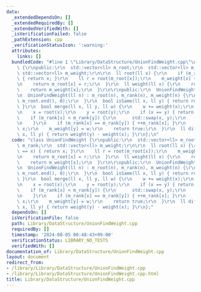 ```yaml
---
data:
  _extendedDependsOn: []
  _extendedRequiredBy: []
  _extendedVerifiedWith: []
  _isVerificationFailed: false
  _pathExtension: cpp
  _verificationStatusIcon: ':warning:'
  attributes:
    links: []
  bundledCode: "#line 1 \"Library/DataStructure/UnionFindWeight.cpp\"\nclass UnionFindWeight\
    \ {\r\npublic:\r\n  std::vector<ll> m_root;\r\n  std::vector<ll> m_rank;\r\n \
    \ std::vector<ll> m_weight;\r\n\r\n  ll root(ll x) {\r\n    if (m_root[x] == x)\
    \ { return x; }\r\n    ll r = root(m_root[x]);\r\n    m_weight[x] += m_weight[m_root[x]];\r\
    \n    return m_root[x] = r;\r\n  }\r\n  ll weight(ll x) {\r\n    root(x);\r\n\
    \    return m_weight[x];\r\n  }\r\n\r\npublic:\r\n  UnionFindWeight() = delete;\r\
    \n  UnionFindWeight(ll n) : m_root(n), m_rank(n), m_weight(n) {\r\n    std::iota(m_root.begin(),\
    \ m_root.end(), 0);\r\n  }\r\n  bool isSame(ll x, ll y) { return root(x) == root(y);\
    \ }\r\n  bool merge(ll x, ll y, ll w) {\r\n    w += weight(x);\r\n    w -= weight(y);\r\
    \n    x = root(x);\r\n    y = root(y);\r\n    if (x == y) { return false; }\r\n\
    \    if (m_rank[x] < m_rank[y]) {\r\n      std::swap(x, y);\r\n      w = -w;\r\
    \n    }\r\n    if (m_rank[x] == m_rank[y]) { ++m_rank[x]; }\r\n    m_root[y] =\
    \ x;\r\n    m_weight[y] = w;\r\n    return true;\r\n  }\r\n  ll diffWeight(ll\
    \ x, ll y) { return weight(y) - weight(x); }\r\n};\n"
  code: "class UnionFindWeight {\r\npublic:\r\n  std::vector<ll> m_root;\r\n  std::vector<ll>\
    \ m_rank;\r\n  std::vector<ll> m_weight;\r\n\r\n  ll root(ll x) {\r\n    if (m_root[x]\
    \ == x) { return x; }\r\n    ll r = root(m_root[x]);\r\n    m_weight[x] += m_weight[m_root[x]];\r\
    \n    return m_root[x] = r;\r\n  }\r\n  ll weight(ll x) {\r\n    root(x);\r\n\
    \    return m_weight[x];\r\n  }\r\n\r\npublic:\r\n  UnionFindWeight() = delete;\r\
    \n  UnionFindWeight(ll n) : m_root(n), m_rank(n), m_weight(n) {\r\n    std::iota(m_root.begin(),\
    \ m_root.end(), 0);\r\n  }\r\n  bool isSame(ll x, ll y) { return root(x) == root(y);\
    \ }\r\n  bool merge(ll x, ll y, ll w) {\r\n    w += weight(x);\r\n    w -= weight(y);\r\
    \n    x = root(x);\r\n    y = root(y);\r\n    if (x == y) { return false; }\r\n\
    \    if (m_rank[x] < m_rank[y]) {\r\n      std::swap(x, y);\r\n      w = -w;\r\
    \n    }\r\n    if (m_rank[x] == m_rank[y]) { ++m_rank[x]; }\r\n    m_root[y] =\
    \ x;\r\n    m_weight[y] = w;\r\n    return true;\r\n  }\r\n  ll diffWeight(ll\
    \ x, ll y) { return weight(y) - weight(x); }\r\n};"
  dependsOn: []
  isVerificationFile: false
  path: Library/DataStructure/UnionFindWeight.cpp
  requiredBy: []
  timestamp: '2024-08-05 00:48:43+09:00'
  verificationStatus: LIBRARY_NO_TESTS
  verifiedWith: []
documentation_of: Library/DataStructure/UnionFindWeight.cpp
layout: document
redirect_from:
- /library/Library/DataStructure/UnionFindWeight.cpp
- /library/Library/DataStructure/UnionFindWeight.cpp.html
title: Library/DataStructure/UnionFindWeight.cpp
---
```

